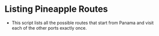 # Listing Pineapple Routes
- This script lists all the possible routes that start from Panama and visit each of the other ports exactly once.
